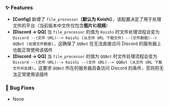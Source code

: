 ### ✨ Features
- **[Config]** 新增了 `file_processor`**（默认为 Koishi）**，该配置决定了用于处理文件的平台（当前版本中文件仅包含**图片**和**视频**）
- **[Discord -> QQ]** 当 `file_processor` 的值为 `Koishi` 时文件处理流程会变为 `Discord --(文件 URL)--> Koishi (从文件 URL 下载文件) --(文件数据)--> QQBot (处理文件数据)`，这确保了 `QQBot` 在无法直接访问 Discord 的服务器上也能正常使用该插件
- **[Discord -> QQ]** 当 `file_processor` 的值为 `QQBot` 时文件处理流程会变为 `Discord --(文件 URL)--> Koishi --(文件 URL)--> QQBot (从文件 URL 下载文件并处理)`，这要求 `QQBot` 所在的服务器具备访问 Discord 的条件，否则将无法正常使用该插件

### 🐞 Bug Fixes
- None
